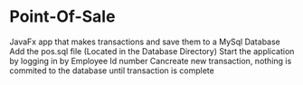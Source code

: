 # Point-Of-Sale
JavaFx app that makes transactions and save them to a MySql Database
Add the pos.sql file (Located in the Database Directory)
Start the application by logging in by Employee Id number
Cancreate new transaction, nothing is commited to the database until transaction is complete
